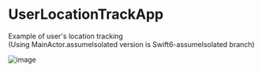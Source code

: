 # UserLocationTrackApp
Example of user's location tracking  
(Using MainActor.assumeIsolated version is Swift6-assumeIsolated branch)

![image](https://hideo-uhara.github.io/homepage/UserLocationTrackApp/UserLocationTrackApp1.png)

